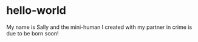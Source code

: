 # hello-world

My name is Sally and the mini-human I created with my partner in crime is due to be born soon!
